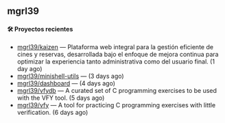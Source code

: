## mgrl39 












#### 🛠 Proyectos recientes

- [mgrl39/kaizen](https://github.com/mgrl39/kaizen) — Plataforma web integral para la gestión eficiente de cines y reservas, desarrollada bajo el enfoque de mejora continua para optimizar la experiencia tanto administrativa como del usuario final. (1 day ago)
- [mgrl39/minishell-utils](https://github.com/mgrl39/minishell-utils) —  (3 days ago)
- [mgrl39/dashboard](https://github.com/mgrl39/dashboard) —  (4 days ago)
- [mgrl39/vfydb](https://github.com/mgrl39/vfydb) — A curated set of C programming exercises to be used with the VFY tool. (5 days ago)
- [mgrl39/vfy](https://github.com/mgrl39/vfy) — A tool for practicing C programming exercises with little verification. (6 days ago)




